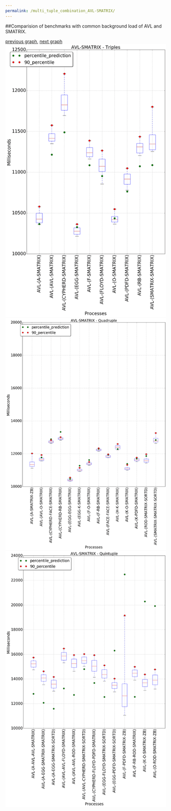 ```yaml
---
permalink: /multi_tuple_combination_AVL-SMATRIX/
---
```


##Comparision of benchmarks with common background load of AVL and SMATRIX.

[previous graph](../multi_tuple_combination_AVL-ROD/), [next graph](../multi_tuple_combination_AVL-SORTD/)
![graph figure](./images/triple/AVL/AVL-SMATRIX_box.png)![graph figure](./images/quadruple/AVL/AVL-SMATRIX_box.png)![graph figure](./images/quintuple/AVL/AVL-SMATRIX_box.png)